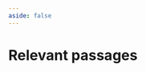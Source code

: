 ```yaml
---
aside: false
---
```


<script lang='ts' setup>

import ScriptureBrowser from '../_comp/ScriptureBrowser.vue'

</script>


# Relevant passages

&nbsp;

<ScriptureBrowser></ScriptureBrowser>
